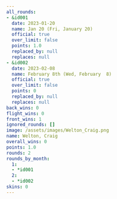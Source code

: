 ```yaml
---
all_rounds:
- &id001
  date: 2023-01-20
  name: Jan 20 (Fri, January 20)
  official: true
  over_limit: false
  points: 1.0
  replaced_by: null
  replaces: null
- &id002
  date: 2023-02-08
  name: February 8th (Wed, February  8)
  official: true
  over_limit: false
  points: 0
  replaced_by: null
  replaces: null
back_wins: 0
flight_wins: 0
front_wins: 1
ignored_rounds: []
image: /assets/images/Welton_Craig.png
name: Welton, Craig
overall_wins: 0
points: 1.0
rounds: 2
rounds_by_month:
  1:
  - *id001
  2:
  - *id002
skins: 0
---
```


